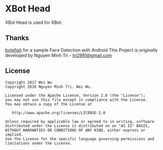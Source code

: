 XBot Head
=========

XBot Head is used for XBot.

## Thanks
[bytefish][bytefish] for a sample Face Detection with Android
This Project is originally developed by Nguyen Minh Tri - <tri2991@gmail.com>


License
--------

    Copyright 2017 Wei Wu
    Copyright 2016 Nguyen Minh Tri. Wei Wu.

    Licensed under the Apache License, Version 2.0 (the "License");
    you may not use this file except in compliance with the License.
    You may obtain a copy of the License at

       http://www.apache.org/licenses/LICENSE-2.0

    Unless required by applicable law or agreed to in writing, software
    distributed under the License is distributed on an "AS IS" BASIS,
    WITHOUT WARRANTIES OR CONDITIONS OF ANY KIND, either express or implied.
    See the License for the specific language governing permissions and
    limitations under the License.

[bytefish]:https://github.com/bytefish/VideoFaceDetection
